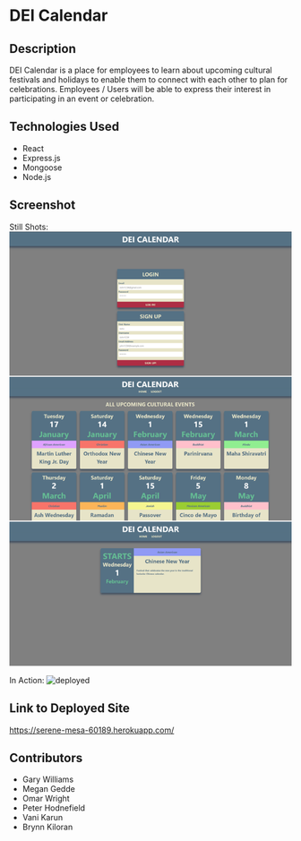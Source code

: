 # DEI Calendar 

## Description

DEI Calendar is a place for employees to learn about upcoming cultural festivals and holidays to enable them to connect with each other to plan for celebrations. 
Employees / Users will be able to express their interest in participating in an event or celebration. 

## Technologies Used
* React
* Express.js
* Mongoose
* Node.js

## Screenshot
Still Shots:
![deployed still shots](MVP-screenshot.png)

In Action:
![deployed](https://user-images.githubusercontent.com/100329799/184039859-defb7fef-45dd-40df-ab09-84b7c4de394c.gif)



## Link to Deployed Site
https://serene-mesa-60189.herokuapp.com/

## Contributors
* Gary Williams
* Megan Gedde
* Omar Wright
* Peter Hodnefield
* Vani Karun
* Brynn Kiloran
